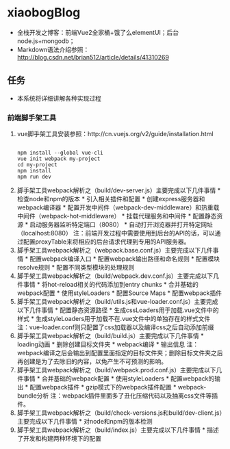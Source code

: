# xiaobogBlog
* 全栈开发之博客：前端Vue2全家桶+饿了么elementUI；后台node.js+mongodb；
* Markdown语法介绍参照：http://blog.csdn.net/brian512/article/details/41310269

## 任务
* 本系统将详细讲解各种实现过程

### 前端脚手架工具
<ol>
<li>vue脚手架工具安装参照：http://cn.vuejs.org/v2/guide/installation.html
<pre><code>
npm install --global vue-cli
vue init webpack my-project
cd my-project
npm install
npm run dev
</code></pre>
</li>
<li>脚手架工具webpack解析之（build/dev-server.js）主要完成以下几件事情
* 检查node和npm的版本
* 引入相关插件和配置
* 创建express服务器和webpack编译器
* 配置开发中间件（webpack-dev-middleware）和热重载中间件（webpack-hot-middleware）
* 挂载代理服务和中间件
* 配置静态资源
* 启动服务器监听特定端口（8080）
* 自动打开浏览器并打开特定网址（localhost:8080）
注：前端开发过程中需要使用到后台的API的话，可以通过配置proxyTable来将相应的后台请求代理到专用的API服务器。
</li>
<li>脚手架工具webpack解析之（webpack.base.conf.js）主要完成以下几件事情
* 配置webpack编译入口
* 配置webpack输出路径和命名规则
* 配置模块resolve规则
* 配置不同类型模块的处理规则
</li>
<li>脚手架工具webpack解析之（build/webpack.dev.conf.js）主要完成以下几件事情
* 将hot-reload相关的代码添加到entry chunks
* 合并基础的webpack配置
* 使用styleLoaders
* 配置Source Maps
* 配置webpack插件
</li>
<li>脚手架工具webpack解析之（build/utils.js和vue-loader.conf.js）主要完成以下几件事情
* 配置静态资源路径
* 生成cssLoaders用于加载.vue文件中的样式
* 生成styleLoaders用于加载不在.vue文件中的单独存在的样式文件
注：vue-loader.conf则只配置了css加载器以及编译css之后自动添加前缀
</li>
<li>脚手架工具webpack解析之（build/build.js）主要完成以下几件事情
* loading动画
* 删除创建目标文件夹
* webpack编译
* 输出信息
注：webpack编译之后会输出到配置里面指定的目标文件夹；删除目标文件夹之后再创建是为了去除旧的内容，以免产生不可预测的影响。
</li>
<li>脚手架工具webpack解析之（build/webpack.prod.conf.js）主要完成以下几件事情
* 合并基础的webpack配置
* 使用styleLoaders
* 配置webpack的输出
* 配置webpack插件
* gzip模式下的webpack插件配置
* webpack-bundle分析
注：webpack插件里面多了丑化压缩代码以及抽离css文件等插件。
</li>
<li>脚手架工具webpack解析之（build/check-versions.js和build/dev-client.js）主要完成以下几件事情
* 对node和npm的版本检测
</li>
<li>脚手架工具webpack解析之（build/index.js）主要完成以下几件事情
* 描述了开发和构建两种环境下的配置
</li>
</ol>

